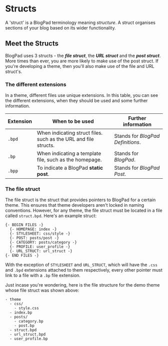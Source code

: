 # Structs
A 'struct' is a BlogPad terminology meaning _structure_. A struct organises sections of your blog based on its wider functionality. 

## Meet the Structs
BlogPad uses 3 structs - the **_file struct_**, the **_URL struct_** and the **_post struct_**. More times than ever, you are more likely to make use of the post struct. If you're developing a theme, then you'll also make use of the file and URL struct's. 

### The different extensions
In a theme, different files use unique extensions. In this table, you can see the different extensions, when they should be used and some further information.

| Extension | When to be used | Further information |
| --------- | --------------- | ------------------- |
| `.bpd`    | When indicating struct files. such as the URL and file structs. | Stands for _BlogPad Definitions_.         |
| `.bp`     | When indicating a template file, such as the homepage. | Stands for _BlogPad_. |
| `.bpp`    | To indicate a BlogPad **static post**. | Stands for _BlogPad Post_. |
               

### The file struct
The file struct is the struct that provides pointers to BlogPad for a certain theme. This ensures that theme developers aren't locked in naming conventions. However, for any theme, the file struct must be located in a file called `struct.bpd`. Here's an example struct:

```
{- BEGIN FILES -}
  {- HOMEPAGE: index -}
  {- STYLESHEET: css/style -}
  {- POST: posts/post -}
  {- CATEGORY: posts/category -}
  {- PROFILE: user_profile -}
  {- URL_STRUCT: url_struct -}
{- END FILES -}
```

With the exception of `STYLESHEET` and `URL_STRUCT`, which will have the `.css` and `.bpd` extensions attached to them respectively, every other pointer must link to a file with a `.bp` file extension.

Just incase you're wondering, here is the file structure for the demo theme whose file struct was shown above:

```
- theme
  - css/
    - style.css
  - index.bp
  - posts/
    - category.bp
    - post.bp
  - struct.bpd
  - url_struct.bpd
  - user_profile.bp
```
